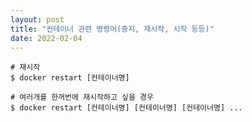 ```yaml
---
layout: post
title: "컨테이너 관련 명령어(중지, 재시작, 시작 등등)"
date: 2022-02-04
---
```


<link rel="stylesheet" type="text/css" href="/assets/css/style.css">

<pre class="shell" id="code_1643934646159"><code># 재시작 
$ docker restart [컨테이너명]

# 여러개를 한꺼번에 재시작하고 싶을 경우 
$ docker restart [컨테이너명] [컨테이너명] [컨테이너명] ...</code></pre>